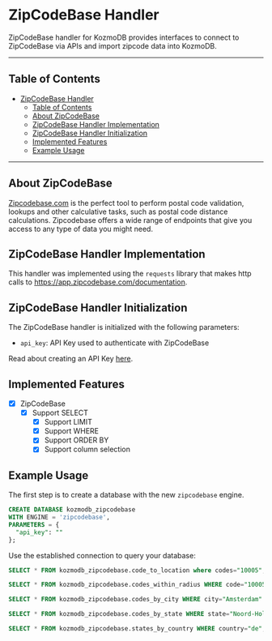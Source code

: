 # ZipCodeBase Handler

ZipCodeBase handler for KozmoDB provides interfaces to connect to ZipCodeBase via APIs and import zipcode data into KozmoDB.

---

## Table of Contents

- [ZipCodeBase Handler](#zipcodebase-handler)
  - [Table of Contents](#table-of-contents)
  - [About ZipCodeBase](#about-zipcodebase)
  - [ZipCodeBase Handler Implementation](#zipcodebase-handler-implementation)
  - [ZipCodeBase Handler Initialization](#zipcodebase-handler-initialization)
  - [Implemented Features](#implemented-features)
  - [Example Usage](#example-usage)

---

## About ZipCodeBase

[Zipcodebase.com](https://zipcodebase.com/) is the perfect tool to perform postal code validation, lookups and other calculative tasks, such as postal code distance calculations. Zipcodebase offers a wide range of endpoints that give you access to any type of data you might need. 

## ZipCodeBase Handler Implementation

This handler was implemented using the `requests` library that makes http calls to https://app.zipcodebase.com/documentation.

## ZipCodeBase Handler Initialization

The ZipCodeBase handler is initialized with the following parameters:

- `api_key`: API Key used to authenticate with ZipCodeBase

Read about creating an API Key [here](https://zipcodebase.com/).

## Implemented Features

- [x] ZipCodeBase 
  - [x] Support SELECT
    - [x] Support LIMIT
    - [x] Support WHERE
    - [x] Support ORDER BY
    - [x] Support column selection

## Example Usage

The first step is to create a database with the new `zipcodebase` engine. 

~~~~sql
CREATE DATABASE kozmodb_zipcodebase
WITH ENGINE = 'zipcodebase',
PARAMETERS = {
  "api_key": ""
};
~~~~

Use the established connection to query your database:

~~~~sql
SELECT * FROM kozmodb_zipcodebase.code_to_location where codes="10005";
~~~~

~~~~sql
SELECT * FROM kozmodb_zipcodebase.codes_within_radius WHERE code="10005" AND radius="100" AND country="us";
~~~~

~~~~sql
SELECT * FROM kozmodb_zipcodebase.codes_by_city WHERE city="Amsterdam" AND country="nl";
~~~~

~~~~sql
SELECT * FROM kozmodb_zipcodebase.codes_by_state WHERE state="Noord-Holland" AND country="nl";
~~~~

~~~~sql
SELECT * FROM kozmodb_zipcodebase.states_by_country WHERE country="de";
~~~~
